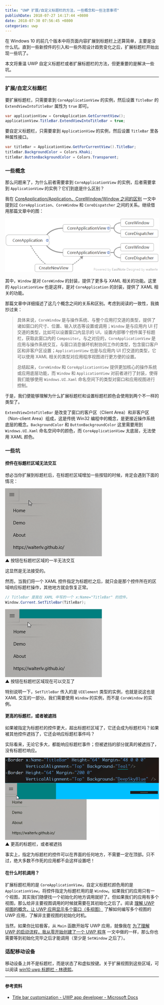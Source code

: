 ```yaml
---
title: "UWP 扩展/自定义标题栏的方法，一些概念和一些注意事项"
publishDate: 2018-07-27 14:17:44 +0800
date: 2018-07-30 07:56:45 +0800
categories: uwp
---
```


在 Windows 10 的前几个版本中将页面内容扩展到标题栏上还算简单，主要是没什么坑。直到一些新控件的引入和一些外观设计趋势变化之后，扩展标题栏开始出现一些坑了。

本文将重温 UWP 自定义标题栏或者扩展标题栏的方法，但更重要的是解决一些坑。

---

<div id="toc"></div>

### 扩展/自定义标题栏

要扩展标题栏，只需要拿到 `CoreApplicationView` 的实例，然后设置 `TitleBar` 的 `ExtendViewIntoTitleBar` 属性为 `true` 即可。

```csharp
var applicationView = CoreApplication.GetCurrentView();
applicationView.TitleBar.ExtendViewIntoTitleBar = true;
```

要自定义标题栏，只需要拿到 `ApplicationView` 的实例，然后设置 `TitleBar` 里各种属性接口。

```csharp
var titleBar = ApplicationView.GetForCurrentView().TitleBar;
titleBar.BackgroundColor = Colors.Khaki;
titleBar.ButtonBackgroundColor = Colors.Transparent;
```

### 一些概念

那么问题来了，为什么前者需要拿到 `CoreApplicationView` 的实例，后者需要拿到 `ApplicationView` 的实例？它们到底是什么区别？

我在 [CoreApplication/Application、CoreWindow/Window 之间的区别](/post/core-application-window-of-uwp.html) 一文中提到过 `CoreApplication`、`CoreWindow` 和 `CoreDispatcher` 之间的关系。继续借用那篇文章中的图：

![UWP 创建应用视图](/static/posts/2018-07-27-08-48-53.png)

其中，`Window` 是对 `CoreWindow` 的封装，提供了更多与 XAML 相关的功能。这里的 `ApplicationView` 也是这样，是对 `CoreApplication` 的封装，提供了 XAML 相关的功能。

那篇文章中详细描述了这几个概念之间的关系和区别。考虑到阅读的一致性，我摘抄过来：

> 具体来说，`CoreWindow` 是与操作系统、与整个应用打交道的类型，提供了诸如窗口的尺寸、位置、输入状态等设置或调用；`Window` 是与应用内 UI 打交道的类型，比如可以设置窗口内显示的 UI，设置内部哪个控件属于标题栏，获取此窗口内的 `Compositor`。与之对应的，`CoreApplicationView` 是应用与操作系统交互，与窗口消息循环机制协同工作的类型，包含窗口客户区和非客户区设置；`ApplicationView` 也是与应用内 UI 打交道的类型，它可以使用 XAML 相关的类型对应用程序视图进行更方便的设置。
> 
> 总结起来，`CoreWindow` 和 `CoreApplicationView` 提供更加核心的操作系统或应用底层功能，而 `Window` 和 `ApplicationView` 对前者进行了封装，使得我们能够使用 `Windows.UI.Xaml` 命名空间下的类型对窗口和应用视图进行控制。

于是，我们便能够理解为什么扩展标题栏和设置标题栏颜色会使用到两个不一样的类型了。

`ExtendViewIntoTitleBar` 是改变了窗口的客户区（Client Area）和非客户区（Non-client Area）组成，这是传统 Win32 编程中的概念，是更接近操作系统底层的概念。`BackgroundColor` 和 `ButtonBackgroundColor` 这里需要用到 `Windows.UI.Xaml` 命名空间中的颜色，而 `CoreApplicationView` 太底层，无法使用 XAML 颜色。

### 一些坑

#### 控件在标题栏区域无法交互

想必当你扩展到标题栏后，在标题栏区域增加一些按钮的时候，肯定会遇到下面的情况：

![控件的一半无法交互](/static/posts/2018-07-27-not-interactive.gif)  
▲ 按钮在标题栏区域的一半无法交互

这显然是无法接受的。

然而，当我们将一个 XAML 控件指定为标题栏之后，就只会是那个控件所在的区域响应标题栏操作，其他地方就会恢复正常。

```csharp
// TitleBar 是我在 XAML 中写的一个 x:Name="TitleBar" 的控件。
Window.Current.SetTitleBar(TitleBar);
```

![设置了一个标题栏](/static/posts/2018-07-27-set-titlebar.gif)  
▲ 按钮在标题栏区域现在可以交互了

特别说明一下，`SetTitleBar` 传入的是 `UIElement` 类型的实例，也就是说这也是 XAML 交互的一部分。我们需要使用 `Window` 的实例，而不是 `CoreWindow` 的实例。

#### 更高的标题栏，或者被遮挡

如果被指定为标题栏的控件更大，超出标题栏区域了，它还会成为标题栏吗？如果被其他控件遮挡了，它还会响应标题栏事件吗？

实际看来，无论它多大，都能响应标题栏事件；但被遮挡的部分就真的被遮挡了，没有标题栏响应。

![更高的标题栏，或者被遮挡](/static/posts/2018-07-27-titlebar-been-covered.gif)  
▲ 更高的标题栏，或者被遮挡

事实上，指定为标题栏的控件可以在界面的任何地方，不需要一定在顶部。只不过，绝大多数不作死的应用都不会这样设置吧！

#### 在什么时机调用？

扩展标题栏用的是 `CoreApplicationView`，自定义标题栏颜色用的是 `ApplicationView`，将控件指定为标题栏用的是 `Window`。如果我们的应用只有一个视图，其实我们随便找一个初始化的地方调用就好了。但如果我们的应用有多个视图，那么给非主要视图调用的时候就需要在其初始化之后了。阅读 [理解 UWP 视图的概念，让 UWP 应用显示多个窗口（多视图）](/post/show-multiple-views-for-an-uwp-app.html) 了解如何编写多个视图的 UWP 应用，了解非主要视图的初始化时机。

当然，如果你比较极客，从 `Main` 函数开始写 UWP 应用，就像我在 [为了理解 UWP 的启动流程，我从零开始创建了一个 UWP 程序](/post/create-uwp-app-from-zero-1.html) 一文中做的一样，那么你也需要等到初始化完毕之后才能调用（至少是 `SetWindow` 之后了）。

### 适配移动设备

移动设备上并不是标题栏，而是状态了和虚拟按键。关于扩展视图到这些区域，可以阅读 [win10 uwp 标题栏 - 林德熙](https://lindexi.gitee.io/post/win10-uwp-%E6%A0%87%E9%A2%98%E6%A0%8F.html)。

---

#### 参考资料

- [Title bar customization - UWP app developer - Microsoft Docs](https://docs.microsoft.com/en-us/windows/uwp/design/shell/title-bar)
